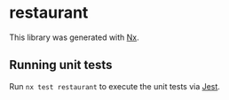 # restaurant

This library was generated with [Nx](https://nx.dev).

## Running unit tests

Run `nx test restaurant` to execute the unit tests via [Jest](https://jestjs.io).

